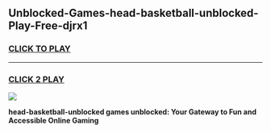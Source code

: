 
## Unblocked-Games-head-basketball-unblocked-Play-Free-djrx1
<h3>
<a href="https://premium76.site?title=head-basketball-unblocked&ref=23A">CLICK TO PLAY</a></h3>
<hr>

<h3>
<a href="https://premium76.site?title=head-basketball-unblocked&ref=23A">CLICK 2 PLAY</a>
  
</h3>

<a href="https://premium76.site?title=head-basketball-unblocked&ref=23A"><img src="https://clearcache.store/games.png"></a>


**head-basketball-unblocked games unblocked: Your Gateway to Fun and Accessible Online Gaming**

